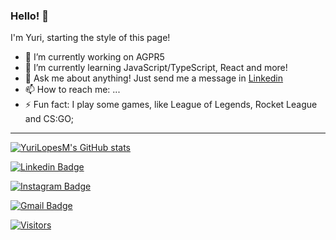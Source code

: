### Hello! 👋

I'm Yuri, starting the style of this page! 

- 🔭 I’m currently working on AGPR5
- 🌱 I’m currently learning JavaScript/TypeScript, React and more!
- 💬 Ask me about anything! Just send me a message in [Linkedin](https://www.linkedin.com/in/yuri-lopes-machado-170023198/)
- 📫 How to reach me: ...
- ⚡ Fun fact: I play some games, like League of Legends, Rocket League and CS:GO;

---

[![YuriLopesM's GitHub stats](https://github-readme-stats.vercel.app/api?username=YuriLopesM&theme=dracula)](https://github.com/anuraghazra/github-readme-stats)

[![Linkedin Badge](https://img.shields.io/badge/-LinkedIn-282A36?style=flat-square&logo=Linkedin&logoColor=white&link=https://www.linkedin.com/in/yuri-lopes-machado-170023198/)](https://www.linkedin.com/in/yuri-lopes-machado-170023198/)

[![Instagram Badge](https://img.shields.io/badge/-Instagram-282A36?style=flat-square&logo=Instagram&logoColor=white&link=https://www.instagram.com/yurilopesm)](https://www.instagram.com/yurilopesm)

[![Gmail Badge](https://img.shields.io/badge/-Gmail-282A36?style=flat-square&logo=Gmail&logoColor=white&link=mailto:yurilopesmachado@hotmail.com)](mailto:yurilopesmachado@hotmail.com)

[![Visitors](https://visitor-badge.glitch.me/badge?page_id=github/YuriLopesM)](https://github.com/YuriLopesM)

